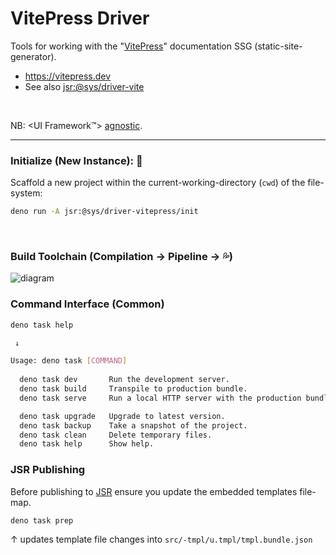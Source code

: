 # VitePress Driver
Tools for working with the "[VitePress](https://vitepress.dev)" documentation SSG (static-site-generator).

- https://vitepress.dev
- See also [jsr:@sys/driver-vite](https://jsr.io/@sys/driver-vite)

<p>&nbsp;<p>

NB: \<UI Framework™️\> [agnostic](https://github.com/sys-repo/sys/edit/main/README.md#agnostic).

---


### Initialize (New Instance): 🧫
Scaffold a new project within the current-working-directory (`cwd`) of the file-system:

```bash
deno run -A jsr:@sys/driver-vitepress/init
```


<p>&nbsp;<p>

### Build Toolchain (Compilation → Pipeline → 💦)

![diagram](https://wrpcd.net/cdn-cgi/imagedelivery/BXluQx4ige9GuW0Ia56BHw/5d631b2e-8e76-4ec8-3ca2-d4943e70b100/original)



### Command Interface (Common)

```bash
deno task help

 ↓

Usage: deno task [COMMAND]
                                                                         
  deno task dev       Run the development server.                  
  deno task build     Transpile to production bundle.
  deno task serve     Run a local HTTP server with the production bundle.

  deno task upgrade   Upgrade to latest version.                    
  deno task backup    Take a snapshot of the project.
  deno task clean     Delete temporary files.
  deno task help      Show help.
```

### JSR Publishing
Before publishing to [JSR](https://jsr.io/@sys/driver-vitepress) ensure you update the
embedded templates file-map.

```
deno task prep
```

↑ updates template file changes into `src/-tmpl/u.tmpl/tmpl.bundle.json`
